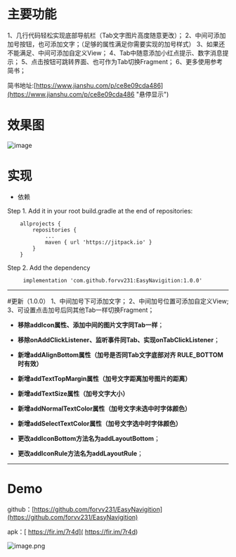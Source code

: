 # 主要功能

1、几行代码轻松实现底部导航栏（Tab文字图片高度随意更改）；
2、中间可添加加号按钮，也可添加文字；（足够的属性满足你需要实现的加号样式）
3、如果还不能满足、中间可添加自定义View；
4、Tab中随意添加小红点提示、数字消息提示；
5、点击按钮可跳转界面、也可作为Tab切换Fragment；
6、更多使用参考简书；



简书地址:[https://www.jianshu.com/p/ce8e09cda486](https://www.jianshu.com/p/ce8e09cda486 "悬停显示")


# 效果图

![image](https://github.com/forvv231/EasyNavigition/blob/master/screenshot/pre.gif)



# 实现
- 依赖

Step 1. Add it in your root build.gradle at the end of repositories:
```
	allprojects {
		repositories {
			...
			maven { url 'https://jitpack.io' }
		}
	}
```
Step 2. Add the dependency
```
	 implementation 'com.github.forvv231:EasyNavigition:1.0.0'
```



---
#更新（1.0.0）
1、中间加号下可添加文字；
2、中间加号位置可添加自定义View;
3、可设置点击加号后同其他Tab一样切换Fragment；


- **移除addIcon属性、添加中间的图片文字同Tab一样**；
- **移除onAddClickListener、监听事件同Tab、实现onTabClickListener**；


- **新增addAlignBottom属性（加号是否同Tab文字底部对齐  RULE_BOTTOM时有效）**
- **新增addTextTopMargin属性（加号文字距离加号图片的距离）**
- **新增addTextSize属性（加号文字大小）**
- **新增addNormalTextColor属性（加号文字未选中时字体颜色）**
- **新增addSelectTextColor属性（加号文字选中时字体颜色）**



- **更改addIconBottom方法名为addLayoutBottom**；
- **更改addIconRule方法名为addLayoutRule**；



---
# Demo
github：[https://github.com/forvv231/EasyNavigition](https://github.com/forvv231/EasyNavigition)

apk：[ https://fir.im/7r4d]( https://fir.im/7r4d)

![image.png](https://upload-images.jianshu.io/upload_images/5739496-92862d9212bbbdb1.png?imageMogr2/auto-orient/strip%7CimageView2/2/w/1240)

